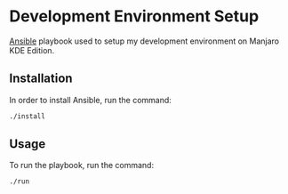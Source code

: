 # Development Environment Setup

[Ansible](https://www.ansible.com/) playbook used to setup my development environment on Manjaro KDE Edition.

## Installation

In order to install Ansible, run the command:

```bash
./install
```

## Usage

To run the playbook, run the command:

```bash
./run
```
